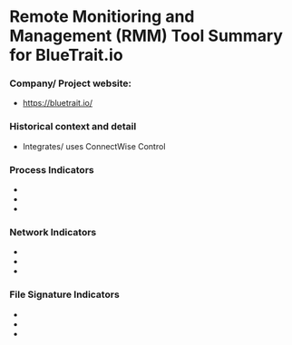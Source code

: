 # Remote Monitioring and Management (RMM) Tool Summary for BlueTrait.io

### Company/ Project website:
- https://bluetrait.io/


### Historical context and detail
- Integrates/ uses ConnectWise Control

### Process Indicators
- 
- 
- 

### Network Indicators
- 
- 
-

### File Signature Indicators
- 
-
-
